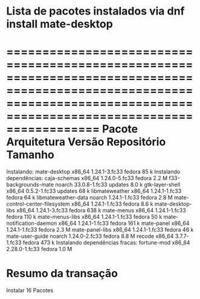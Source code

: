 # Lista de pacotes instalados via dnf install mate-desktop

=========================================================================================================================================================================
 Pacote                                                  Arquitetura                     Versão                                   Repositório                      Tamanho
=========================================================================================================================================================================
Instalando:
 mate-desktop                                            x86_64                          1.24.1-3.fc33                            fedora                            85 k
Instalando dependências:
 caja-schemas                                            x86_64                          1.24.0-5.fc33                            fedora                           2.2 M
 f33-backgrounds-mate                                    noarch                          33.0.8-1.fc33                            updates                          8.0 k
 gtk-layer-shell                                         x86_64                          0.5.2-1.fc33                             updates                           68 k
 libmateweather                                          x86_64                          1.24.1-1.fc33                            fedora                            64 k
 libmateweather-data                                     noarch                          1.24.1-1.fc33                            fedora                           2.8 M
 mate-control-center-filesystem                          x86_64                          1.24.1-1.fc33                            fedora                           8.6 k
 mate-desktop-libs                                       x86_64                          1.24.1-3.fc33                            fedora                           638 k
 mate-menus                                              x86_64                          1.24.1-1.fc33                            fedora                           110 k
 mate-menus-libs                                         x86_64                          1.24.1-1.fc33                            fedora                            50 k
 mate-notification-daemon                                x86_64                          1.24.1-1.fc33                            fedora                           161 k
 mate-panel                                              x86_64                          1.24.1-1.fc33                            fedora                           2.3 M
 mate-panel-libs                                         x86_64                          1.24.1-1.fc33                            fedora                            46 k
 mate-user-guide                                         noarch                          1.24.0-2.fc33                            fedora                           8.8 M
 recode                                                  x86_64                          3.7.7-1.fc33                             fedora                           473 k
Instalando dependências fracas:
 fortune-mod                                             x86_64                          2.28.0-1.fc33                            fedora                           1.0 M

Resumo da transação
=========================================================================================================================================================================
Instalar  16 Pacotes
